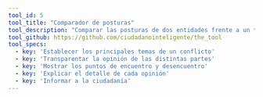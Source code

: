 ```yaml
---
tool_id: 5
tool_title: "Comparador de posturas"
tool_description: "Comparar las posturas de dos entidades frente a un tema, indicando el nivel de acuerdo entre los dos."
tool_github: https://github.com/ciudadanointeligente/the_tool
tool_specs:
  - key: 'Establecer los principales temas de un conflicto'
  - key: 'Transparentar la opinión de las distintas partes'
  - key: 'Mostrar los puntos de encuentro y desencuentro'
  - key: 'Explicar el detalle de cada opinión'
  - key: 'Informar a la ciudadanía'
---
```







